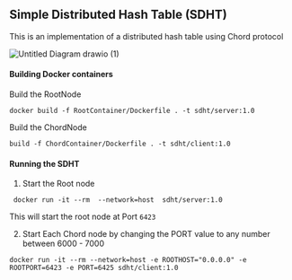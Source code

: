 
## Simple Distributed Hash Table (SDHT)

This is an implementation of a distributed hash table using Chord protocol 

![Untitled Diagram drawio (1)](https://user-images.githubusercontent.com/29540334/161046149-239b243e-f12c-4508-b703-9b172daf7b83.png)


#### Building Docker containers

Build the RootNode

`docker build -f RootContainer/Dockerfile . -t sdht/server:1.0`

Build the ChordNode

`build -f ChordContainer/Dockerfile . -t sdht/client:1.0`

#### Running the SDHT

1. Start the Root node 

`
docker run -it --rm  --network=host  sdht/server:1.0`

This will start the root node at Port `6423`

2. Start Each Chord node by changing the PORT value to any number between 6000 - 7000

`docker run -it --rm --network=host -e ROOTHOST="0.0.0.0" -e ROOTPORT=6423 -e PORT=6425 sdht/client:1.0`



